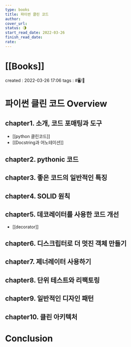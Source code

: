 ```yaml
---
type: books
title: 파이썬 클린 코드
author: 
cover_url: 
status: 🌗
start_read_date: 2022-03-26
finish_read_date: 
rate: 
---
```


# [[Books]]
created : 2022-03-26 17:06
tags : #🖥️/📔 

# 파이썬 클린 코드 Overview
## chapter1. 소개, 코드 포매팅과 도구
- [[python 클린코드]]
- [[Docstring과 어노테이션]]

## chapter2. pythonic 코드

## chapter3. 좋은 코드의 일반적인 특징

## chapter4. SOLID 원칙

## chapter5. 데코레이터를 사용한 코드 개선
- [[decorator]]

## chapter6. 디스크립터로 더 멋진 객체 만들기

##  chapter7. 제너레이터 사용하기

## chapter8. 단위 테스트와 리팩토링

## chapter9. 일반적인 디자인 패턴

## chapter10. 클린 아키텍처

# Conclusion
